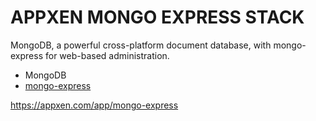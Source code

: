 # APPXEN MONGO EXPRESS STACK
MongoDB, a powerful cross-platform document database, with mongo-express for web-based administration. 

- MongoDB
- [mongo-express](https://github.com/mongo-express/mongo-express)

https://appxen.com/app/mongo-express
